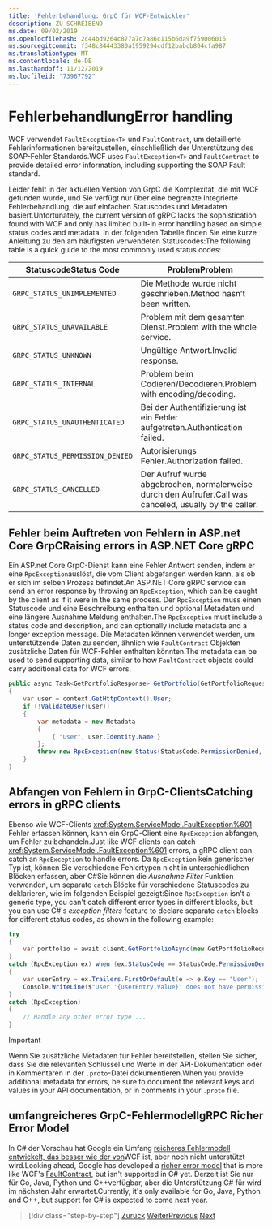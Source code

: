 ```yaml
---
title: 'Fehlerbehandlung: GrpC für WCF-Entwickler'
description: ZU SCHREIBEND
ms.date: 09/02/2019
ms.openlocfilehash: 2c44bd9264c877a7c7a86c115b6da9f759006016
ms.sourcegitcommit: f348c84443380a1959294cdf12babcb804cfa987
ms.translationtype: MT
ms.contentlocale: de-DE
ms.lasthandoff: 11/12/2019
ms.locfileid: "73967792"
---
```

# <a name="error-handling"></a><span data-ttu-id="6c2c1-103">Fehlerbehandlung</span><span class="sxs-lookup"><span data-stu-id="6c2c1-103">Error handling</span></span>

<span data-ttu-id="6c2c1-104">WCF verwendet `FaultException<T>` und `FaultContract`, um detaillierte Fehlerinformationen bereitzustellen, einschließlich der Unterstützung des SOAP-Fehler Standards.</span><span class="sxs-lookup"><span data-stu-id="6c2c1-104">WCF uses `FaultException<T>` and `FaultContract` to provide detailed error information, including supporting the SOAP Fault standard.</span></span>

<span data-ttu-id="6c2c1-105">Leider fehlt in der aktuellen Version von GrpC die Komplexität, die mit WCF gefunden wurde, und Sie verfügt nur über eine begrenzte Integrierte Fehlerbehandlung, die auf einfachen Statuscodes und Metadaten basiert.</span><span class="sxs-lookup"><span data-stu-id="6c2c1-105">Unfortunately, the current version of gRPC lacks the sophistication found with WCF and only has limited built-in error handling based on simple status codes and metadata.</span></span> <span data-ttu-id="6c2c1-106">In der folgenden Tabelle finden Sie eine kurze Anleitung zu den am häufigsten verwendeten Statuscodes:</span><span class="sxs-lookup"><span data-stu-id="6c2c1-106">The following table is a quick guide to the most commonly used status codes:</span></span>

| <span data-ttu-id="6c2c1-107">Statuscode</span><span class="sxs-lookup"><span data-stu-id="6c2c1-107">Status Code</span></span> | <span data-ttu-id="6c2c1-108">Problem</span><span class="sxs-lookup"><span data-stu-id="6c2c1-108">Problem</span></span> |
| ----------- | ------- |
| `GRPC_STATUS_UNIMPLEMENTED` | <span data-ttu-id="6c2c1-109">Die Methode wurde nicht geschrieben.</span><span class="sxs-lookup"><span data-stu-id="6c2c1-109">Method hasn’t been written.</span></span> |
| `GRPC_STATUS_UNAVAILABLE` | <span data-ttu-id="6c2c1-110">Problem mit dem gesamten Dienst.</span><span class="sxs-lookup"><span data-stu-id="6c2c1-110">Problem with the whole service.</span></span> |
| `GRPC_STATUS_UNKNOWN` | <span data-ttu-id="6c2c1-111">Ungültige Antwort.</span><span class="sxs-lookup"><span data-stu-id="6c2c1-111">Invalid response.</span></span> |
| `GRPC_STATUS_INTERNAL` | <span data-ttu-id="6c2c1-112">Problem beim Codieren/Decodieren.</span><span class="sxs-lookup"><span data-stu-id="6c2c1-112">Problem with encoding/decoding.</span></span> |
| `GRPC_STATUS_UNAUTHENTICATED` | <span data-ttu-id="6c2c1-113">Bei der Authentifizierung ist ein Fehler aufgetreten.</span><span class="sxs-lookup"><span data-stu-id="6c2c1-113">Authentication failed.</span></span> |
| `GRPC_STATUS_PERMISSION_DENIED` | <span data-ttu-id="6c2c1-114">Autorisierungs Fehler.</span><span class="sxs-lookup"><span data-stu-id="6c2c1-114">Authorization failed.</span></span> |
| `GRPC_STATUS_CANCELLED` | <span data-ttu-id="6c2c1-115">Der Aufruf wurde abgebrochen, normalerweise durch den Aufrufer.</span><span class="sxs-lookup"><span data-stu-id="6c2c1-115">Call was canceled, usually by the caller.</span></span> |

## <a name="raising-errors-in-aspnet-core-grpc"></a><span data-ttu-id="6c2c1-116">Fehler beim Auftreten von Fehlern in ASP.net Core GrpC</span><span class="sxs-lookup"><span data-stu-id="6c2c1-116">Raising errors in ASP.NET Core gRPC</span></span>

<span data-ttu-id="6c2c1-117">Ein ASP.net Core GrpC-Dienst kann eine Fehler Antwort senden, indem er eine `RpcException`auslöst, die vom Client abgefangen werden kann, als ob er sich im selben Prozess befindet.</span><span class="sxs-lookup"><span data-stu-id="6c2c1-117">An ASP.NET Core gRPC service can send an error response by throwing an `RpcException`, which can be caught by the client as if it were in the same process.</span></span> <span data-ttu-id="6c2c1-118">Der `RpcException` muss einen Statuscode und eine Beschreibung enthalten und optional Metadaten und eine längere Ausnahme Meldung enthalten.</span><span class="sxs-lookup"><span data-stu-id="6c2c1-118">The `RpcException` must include a status code and description, and can optionally include metadata and a longer exception message.</span></span> <span data-ttu-id="6c2c1-119">Die Metadaten können verwendet werden, um unterstützende Daten zu senden, ähnlich wie `FaultContract` Objekten zusätzliche Daten für WCF-Fehler enthalten könnten.</span><span class="sxs-lookup"><span data-stu-id="6c2c1-119">The metadata can be used to send supporting data, similar to how `FaultContract` objects could carry additional data for WCF errors.</span></span>

```csharp
public async Task<GetPortfolioResponse> GetPortfolio(GetPortfolioRequest request, ServerCallContext context)
{
    var user = context.GetHttpContext().User;
    if (!ValidateUser(user))
    {
        var metadata = new Metadata
        {
            { "User", user.Identity.Name }
        };
        throw new RpcException(new Status(StatusCode.PermissionDenied, "Permission denied"), metadata);
    }
}
```

## <a name="catching-errors-in-grpc-clients"></a><span data-ttu-id="6c2c1-120">Abfangen von Fehlern in GrpC-Clients</span><span class="sxs-lookup"><span data-stu-id="6c2c1-120">Catching errors in gRPC clients</span></span>

<span data-ttu-id="6c2c1-121">Ebenso wie WCF-Clients <xref:System.ServiceModel.FaultException%601> Fehler erfassen können, kann ein GrpC-Client eine `RpcException` abfangen, um Fehler zu behandeln.</span><span class="sxs-lookup"><span data-stu-id="6c2c1-121">Just like WCF clients can catch <xref:System.ServiceModel.FaultException%601> errors, a gRPC client can catch an `RpcException` to handle errors.</span></span> <span data-ttu-id="6c2c1-122">Da `RpcException` kein generischer Typ ist, können Sie verschiedene Fehlertypen nicht in unterschiedlichen Blöcken erfassen, aber C#Sie können die *Ausnahme Filter* Funktion verwenden, um separate `catch` Blöcke für verschiedene Statuscodes zu deklarieren, wie im folgenden Beispiel gezeigt:</span><span class="sxs-lookup"><span data-stu-id="6c2c1-122">Since `RpcException` isn't a generic type, you can't catch different error types in different blocks, but you can use C#'s *exception filters* feature to declare separate `catch` blocks for different status codes, as shown in the following example:</span></span>

```csharp
try
{
    var portfolio = await client.GetPortfolioAsync(new GetPortfolioRequest { Id = id });
}
catch (RpcException ex) when (ex.StatusCode == StatusCode.PermissionDenied)
{
    var userEntry = ex.Trailers.FirstOrDefault(e => e.Key == "User");
    Console.WriteLine($"User '{userEntry.Value}' does not have permission to view this portfolio.");
}
catch (RpcException)
{
    // Handle any other error type ...
}
```

> [!IMPORTANT]
> <span data-ttu-id="6c2c1-123">Wenn Sie zusätzliche Metadaten für Fehler bereitstellen, stellen Sie sicher, dass Sie die relevanten Schlüssel und Werte in der API-Dokumentation oder in Kommentaren in der `.proto`-Datei dokumentieren.</span><span class="sxs-lookup"><span data-stu-id="6c2c1-123">When you provide additional metadata for errors, be sure to document the relevant keys and values in your API documentation, or in comments in your `.proto` file.</span></span>

## <a name="grpc-richer-error-model"></a><span data-ttu-id="6c2c1-124">umfangreicheres GrpC-Fehlermodell</span><span class="sxs-lookup"><span data-stu-id="6c2c1-124">gRPC Richer Error Model</span></span>

<span data-ttu-id="6c2c1-125">In C# der Vorschau hat Google ein Umfang [reicheres Fehlermodell](https://cloud.google.com/apis/design/errors#error_model) [entwickelt, das besser wie der von](xref:System.ServiceModel.FaultContractAttribute)WCF ist, aber noch nicht unterstützt wird.</span><span class="sxs-lookup"><span data-stu-id="6c2c1-125">Looking ahead, Google has developed a [richer error model](https://cloud.google.com/apis/design/errors#error_model) that is more like WCF's [FaultContract](xref:System.ServiceModel.FaultContractAttribute), but isn't supported in C# yet.</span></span> <span data-ttu-id="6c2c1-126">Derzeit ist Sie nur für Go, Java, Python und C++verfügbar, aber die Unterstützung C# für wird im nächsten Jahr erwartet.</span><span class="sxs-lookup"><span data-stu-id="6c2c1-126">Currently, it's only available for Go, Java, Python and C++, but support for C# is expected to come next year.</span></span>

>[!div class="step-by-step"]
><span data-ttu-id="6c2c1-127">[Zurück](metadata.md)
>[Weiter](ws-protocols.md)</span><span class="sxs-lookup"><span data-stu-id="6c2c1-127">[Previous](metadata.md)
[Next](ws-protocols.md)</span></span>
